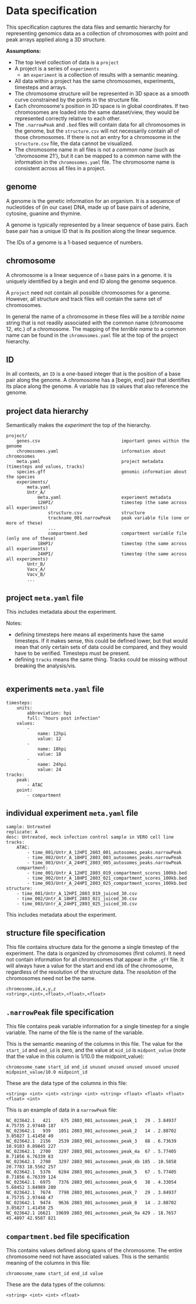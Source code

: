 # Data specification

This specification captures the data files and semantic hierarchy for representing genomics 
data as a collection of chromosomes with point and peak arrays applied along a 3D structure.

**Assumptions:**
- The top level collection of data is a `project`
- A project is a series of `experiments` 
    - an `experiment` is a collection of results with a semantic meaning.
- All data within a project has the same chromosomes, experiments, timesteps and arrays.
- The chromosome structure will be represented in 3D space as a smooth curve constrained 
  by the points in the structure file.
- Each chromosome's position in 3D space is in global coordinates. If two chromosomes are 
  loaded into the same dataset/view, they would be represented correctly relative to each other.
- The `.narrowPeak` and `.bed` files will contain data for all chromosomes in the genome, but
  the `structure.csv` will not necessarily contain all of those chromosomes. If there is
  not an entry for a chromosome in the `structure.csv` file, the data cannot be visualized.
- The chromosome name in all files is not a *common name* (such as 'chromosome 21'),
  but it can be mapped to a common name with the information in the `chromosomes.yaml` file.
  The chromosome name is consistent across all files in a project.

## genome

A genome is the genetic information for an organism. It is a sequence of nucleotides of
(in our case) DNA, made up of base pairs of adenine, cytosine, guanine and thymine.

A genome is typically represented by a linear sequence of base pairs. Each base pair has
a unique ID that is its position along the linear sequence.

The IDs of a genome is a 1-based sequence of numbers.

## chromosome

A chromosome is a linear sequence of `n` base pairs in a genome. it is uniquely identified
by a begin and end ID along the genome sequence.

A `project` need not contain all possible chromosomes for a genome. However, all structure
and track files will contain the same set of chromosomes.

In general the name of a chromosome in these files will be a *terrible name* string that 
is not readily associated with the common name (chromosome 12, etc.) of a chromosome. The 
mapping of the *terrible name* to a common name can be found in the `chromosomes.yaml` file
at the top of the project hierarchy.


## ID

In all contexts, an `ID` is a one-based integer that is the position of a base pair along
the genome. A chromosome has a [begin, end] pair that identifies its place along the
genome. A variable has `ID` values that also reference the genome. 

## project data hierarchy 

Semantically makes the *experiment* the top of the hierarchy.

```
project/
    genes.csv                               important genes within the genome 
    chromosomes.yaml                        information about chromosomes
    meta.yaml                               project metadata (timesteps and values, tracks)
    species.gff                             genomic information about the species
    experiments/                            
        meta.yaml
        Untr_A/
            meta.yaml                       experiment metadata
            12HPI/                          timestep (the same across all experiments)
                structure.csv               structure
                trackname_001.narrowPeak    peak variable file (one or more of these)
                ...
                compartment.bed             compartment variable file (only one of these)
            18HPI/                          timestep (the same across all experiments)
            24HPI/                          timestep (the same across all experiments)
        Untr_B/
        Vacv_A/
        Vacv_B/
        ...
```

## project `meta.yaml` file

This includes metadata about the experiment.

Notes:
- defining timesteps here means all experiments have the same timesteps. If it
  makes sense, this could be defined lower, but that would mean that only 
  certain sets of data could be compared, and they would have to be verified.
  Timesteps must be present.
- defining `tracks` means the same thing. Tracks could be missing without
  breaking the analysis/vis.

```
```

## experiments `meta.yaml` file

```
timesteps:
    units:
        abbreviation: hpi
        full: "hours post infection"
    values:
        -
            name: 12hpi
            value: 12
        -
            name: 18hpi
            value: 18
        -
            name: 24hpi
            value: 24
tracks:
    peak:
        - ATAC
    point:
        - compartment
```

## individual experiment `meta.yaml` file


```
sample: Untreated
replicate: A
desc: Untreated, mock infection control sample in VERO cell line 
tracks:
    ATAC:
        - time_001/Untr_A_12HPI_2803_001_autosomes_peaks.narrowPeak
        - time_002/Untr_A_18HPI_2803_003_autosomes_peaks.narrowPeak
        - time_003/Untr_A_24HPI_2803_005_autosomes_peaks.narrowPeak
    compartment:
        - time_001/Untr_A_12HPI_2803_019_compartment_scores_100kb.bed
        - time_002/Untr_A_18HPI_2803_021_compartment_scores_100kb.bed
        - time_003/Untr_A_24HPI_2803_025_compartment_scores_100kb.bed
structure:
    - time_001/Untr_A_12HPI_2803_019_juiced_30.csv
    - time_002/Untr_A_18HPI_2803_021_juiced_30.csv
    - time_003/Untr_A_24HPI_2803_025_juiced_30.csv
```


This includes metadata about the experiment.

## structure file specification

This file contains structure data for the genome a single timestep of the experiment.
The data is organized by chromosomes (first column). It need not contain information for
all chromosomes that appear in the `.gff` file. It will always have a value for the start
and end ids of the chromosome, regardless of the resolution of the structure data. 
The *resolution* of the chromosomes need not be the same.

```
chromosome,id,x,y,z
<string>,<int>,<float>,<float>,<float>
```


## `.narrowPeak` file specification

This file contains peak variable information for a single timestep for a single variable.
The name of the file is the name of the variable.

This is the semantic meaning of the columns in this file. The value for the `start_id` and
`end_id` is zero, and the value at `mid_id` is `midpont_value` (note that the value in this
column is 1/10.0 the midpoint_value):

```
chromosome_name start_id end_id unused unused unused unused unused midpoint_value/10.0 midpoint_id
```

These are the data type of the columns in this file:

```
<string> <int> <int> <string> <int> <string> <float> <float> <float> <float> <int>
```

This is an example of data in a `narrowPeak` file:

```
NC_023642.1   421    675 2803_001_autosomes_peak_1   29 . 3.84937 4.75735 2.97448 187
NC_023642.1   939   1051 2803_001_autosomes_peak_2   14 . 2.88702 3.05827 1.41458 49
NC_023642.1  2156   2539 2803_001_autosomes_peak_3   88 . 6.73639 10.9183 8.89845 227
NC_023642.1  2700   3297 2803_001_autosomes_peak_4a  67 . 5.77405 8.71856 6.76339 83
NC_023642.1  2700   3297 2803_001_autosomes_peak_4b 185 . 10.5858 20.7783 18.5562 257
NC_023642.1  5376   6284 2803_001_autosomes_peak_5   67 . 5.77405 8.71856 6.76339 124
NC_023642.1  6975   7376 2803_001_autosomes_peak_6   38 . 4.33054 5.68452 3.84989 280
NC_023642.1  7674   7798 2803_001_autosomes_peak_7   29 . 3.84937 4.75735 2.97448 47
NC_023642.1  9474   9636 2803_001_autosomes_peak_8   14 . 2.88702 3.05827 1.41458 25
NC_023642.1 16621  19699 2803_001_autosomes_peak_9a 429 . 18.7657 45.4897 42.9587 821
```

## `compartment.bed` file specification

This contains values defined along spans of the chromosome. The entire chromosome need not
have associated values. This is the semantic meaning of the columns in this file:

```
chromosome_name start_id end_id value
```

These are the data types of the columns:

```
<string> <int> <int> <float>
```
